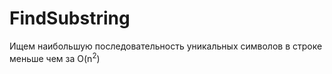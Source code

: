# FindSubstring

Ищем наибольшую последовательность уникальных символов в строке меньше чем за O(n<sup>2</sup>)
